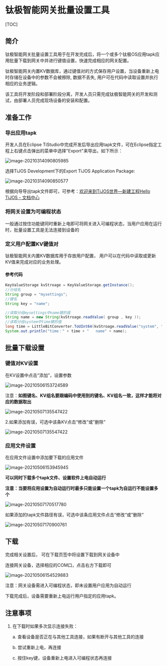 # 钛极智能网关批量设置工具

[TOC]



## 简介

钛极智能网关批量设置工具用于在开发完成后，将一个或多个钛极OS应用tapk应用批量下载到网关中并进行键值设置，快速完成相应的网关配置。

钛极智能网关内置KV数据库，通过键值对的方式保存用户设置，当设备重新上电时存储在设备中的参数不会被擦除, 数据不丢失,  用户可在代码中读取设置并执行相应的业务逻辑。 

该工具将开发阶段和部署阶段分离，开发人员只需完成钛极智能网关的开发和测试，由部署人员完成现场设备的安装和配置。 

## 准备工作

### 导出应用tapk

开发人员在Eclipse TiStudio中完成开发后导出应用tapk文件，可在Eclipse指定工程上右键点击弹出的菜单中选择"Export"来导出，如下所示：

![image-20210314090805985](.\img\image-20210314090805985.png)

选择TiJOS Development下的Export TiJOS Application Package:

![image-20210314090850577](.\img\image-20210314090850577.png)

根据向导导出tapk文件即可，可参考：[欢迎来到TiJOS世界—新建工程Hello TiJOS - 文档中心](http://dev.tijos.net/docstore/tijos-development-course2/introductory/LESSON5/hello_tijos/#_5)

### 将网关设置为可编程状态

一般通过按住功能键同时重新上电即可将网关进入可编程状态，当用户应用在运行时，批量设置工具是无法连接到设备的

### 定义用户配置KV键值对

钛极智能网关内置KV数据库用于存放用户配置， 用户可以在代码中读取或更新KV值来完成对应的业务处理。

#### 参考代码

```java
KeyValueStorage kvStroage = KeyValueStorage.getInstance();
//分组名
String group = "mysettings";
//键名
String key = "name"; 

//读取分组mysettings中name键的值
String name = new String(kvStroage.readValue( group , key ));
//读取分组system中time键的值
long time = LittleBitConverter.ToUInt64(kvStroage.readValue("system", "time"), 0);
System.out.println("time：" + time + "   name" + name);
```



## 批量下载设置

### 键值对KV设置

在KV设置中点击“添加”，设置参数

![image-20210506153724589](img/tijos-addparameters.png)

注意：**如图键名、KV组名要跟编码中使用到的键名、KV组名一致，这样才能将对应的数据取出**

![image-20210507135547422](img/tijos-addparameters1.png)

2.如果添加有误，可选中该条KV点击“修改“或”删除“

![image-20210507135547422](img/tijos-show.png)

### 应用文件设置

在应用文件设置中添加要下载的应用文件

![image-20210506153945945](img/tijos-addtapk.png)

**可以同时下载多个tapk文件、设置软件上电自动运行**

**注意：当要将应用设置为自动运行时最多只能设置一个tapk为自运行不能设置多个**

![image-20210507170517780](img/tijos-automatic.png)

如果添加的tapk文件路径有误，可选中该条应用文件点击“修改“或”删除“

![image-20210507170900761](img/tijos-downloadmultip.png)

## 下载

完成相关设置后， 可在下载页签中将设置下载到网关设备中

连接网关设备，选择相应的COM口，点击右方下载即可

![image-20210506154529883](img/tijos-download.png)

注意：网关设备需进入可编程状态，即未设置用户应用为自动运行

下载完成后，设备需要重新上电运行用户指定的应用tapk。

## 注意事项

1. 在下载时如果多次显示连接失败：

   a. 查看设备是否正在与其他工具连接，如果有断开与其他工具的连接

   b. 尝试重新上电，再连接 

   c. 按住key键，设备重新上电进入可编程状态再连接

